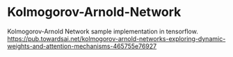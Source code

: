 # Kolmogorov-Arnold-Network
Kolmogorov-Arnold Network sample implementation in tensorflow.
https://pub.towardsai.net/kolmogorov-arnold-networks-exploring-dynamic-weights-and-attention-mechanisms-465755e76927
